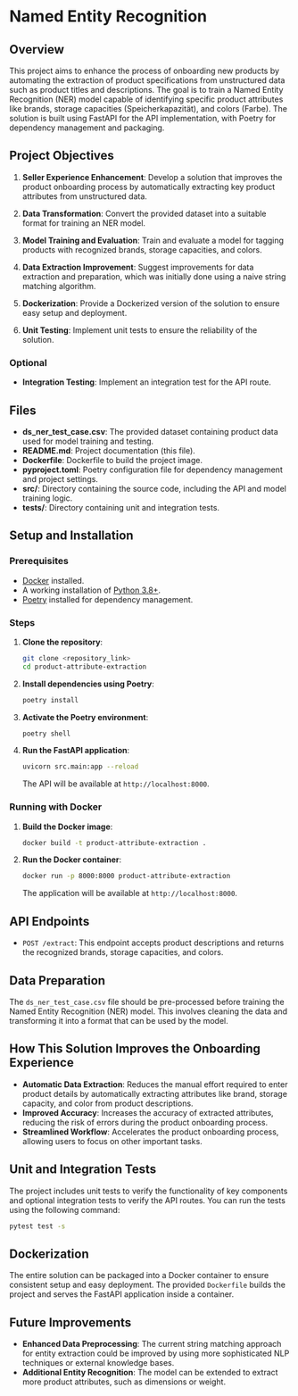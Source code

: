 
# Named  Entity Recognition

## Overview

This project aims to enhance the process of onboarding new products by automating the extraction of product specifications from unstructured data such as product titles and descriptions. The goal is to train a Named Entity Recognition (NER) model capable of identifying specific product attributes like brands, storage capacities (Speicherkapazität), and colors (Farbe). The solution is built using FastAPI for the API implementation, with Poetry for dependency management and packaging.

## Project Objectives

1. **Seller Experience Enhancement**: Develop a solution that improves the product onboarding process by automatically extracting key product attributes from unstructured data.

2. **Data Transformation**: Convert the provided dataset into a suitable format for training an NER model.

3. **Model Training and Evaluation**: Train and evaluate a model for tagging products with recognized brands, storage capacities, and colors.

4. **Data Extraction Improvement**: Suggest improvements for data extraction and preparation, which was initially done using a naive string matching algorithm.

5. **Dockerization**: Provide a Dockerized version of the solution to ensure easy setup and deployment.

6. **Unit Testing**: Implement unit tests to ensure the reliability of the solution.

### Optional
- **Integration Testing**: Implement an integration test for the API route.

## Files

- **ds_ner_test_case.csv**: The provided dataset containing product data used for model training and testing.
- **README.md**: Project documentation (this file).
- **Dockerfile**: Dockerfile to build the project image.
- **pyproject.toml**: Poetry configuration file for dependency management and project settings.
- **src/**: Directory containing the source code, including the API and model training logic.
- **tests/**: Directory containing unit and integration tests.

## Setup and Installation

### Prerequisites

- [Docker](https://www.docker.com/get-started) installed.
- A working installation of [Python 3.8+](https://www.python.org/).
- [Poetry](https://python-poetry.org/docs/) installed for dependency management.

### Steps

1. **Clone the repository**:
   ```bash
   git clone <repository_link>
   cd product-attribute-extraction
   ```

2. **Install dependencies using Poetry**:
   ```bash
   poetry install
   ```

3. **Activate the Poetry environment**:
   ```bash
   poetry shell
   ```

4. **Run the FastAPI application**:
   ```bash
   uvicorn src.main:app --reload
   ```

   The API will be available at `http://localhost:8000`.

### Running with Docker

1. **Build the Docker image**:
   ```bash
   docker build -t product-attribute-extraction .
   ```

2. **Run the Docker container**:
   ```bash
   docker run -p 8000:8000 product-attribute-extraction
   ```

   The application will be available at `http://localhost:8000`.

## API Endpoints

- `POST /extract`: This endpoint accepts product descriptions and returns the recognized brands, storage capacities, and colors.

## Data Preparation

The `ds_ner_test_case.csv` file should be pre-processed before training the Named Entity Recognition (NER) model. This involves cleaning the data and transforming it into a format that can be used by the model.

## How This Solution Improves the Onboarding Experience

- **Automatic Data Extraction**: Reduces the manual effort required to enter product details by automatically extracting attributes like brand, storage capacity, and color from product descriptions.
- **Improved Accuracy**: Increases the accuracy of extracted attributes, reducing the risk of errors during the product onboarding process.
- **Streamlined Workflow**: Accelerates the product onboarding process, allowing users to focus on other important tasks.

## Unit and Integration Tests

The project includes unit tests to verify the functionality of key components and optional integration tests to verify the API routes. You can run the tests using the following command:

```bash
pytest test -s
```

## Dockerization

The entire solution can be packaged into a Docker container to ensure consistent setup and easy deployment. The provided `Dockerfile` builds the project and serves the FastAPI application inside a container.

## Future Improvements

- **Enhanced Data Preprocessing**: The current string matching approach for entity extraction could be improved by using more sophisticated NLP techniques or external knowledge bases.
- **Additional Entity Recognition**: The model can be extended to extract more product attributes, such as dimensions or weight.
